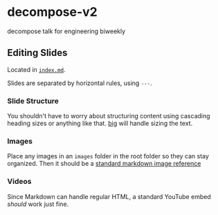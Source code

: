 # decompose-v2
decompose talk for engineering biweekly

## Editing Slides
Located in [`index.md`](https://github.com/damonbauer/decompose-v2/blob/master/index.md).

Slides are separated by horizontal rules, using `---`.

### Slide Structure
You shouldn't have to worry about structuring content using cascading heading sizes or anything like that. [big](https://github.com/tmcw/big) will handle sizing the text.

### Images
Place any images in an `images` folder in the root folder so they can stay organized. Then it should be a [standard markdown image reference](https://github.com/adam-p/markdown-here/wiki/Markdown-Cheatsheet#images)

### Videos
Since Markdown can handle regular HTML, a standard YouTube embed _should_ work just fine.
